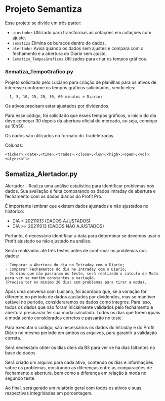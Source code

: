 # Projeto Semantiza

Esse projeto se divide em três parter:
- `ajustador` Utilizado para transformas as cotações em cotações com ajuste.
- `sematiza` Elimina os buracos dentro do dados.
- `alertador` Avisa quando os dados sem ajustes e compara com o fechamento e a abertura do Diario sem ajuste. 
- `Sematiza_TemposGraficos` Utilizados para criar os tempos gráficos.

### Sematiza_TempoGrafico.py

Projeto solicitado pelo Luciano para criação de planilhas para os ativos de interesse conforme
os tempos gráficos solicidados, sendo eles:

    - 1, 5, 10, 15, 20, 30, 60 minutos e Diario;

Os ativos precisam estar ajustados por dividendos. 

Para esse código, foi solicitado que esses tempos gráficos, o inicio do dia deve começar 30 depois da abertura oficial do mercado, ou seja, 
começar as 10h30.

Os dados são utilizados no formato do TradeIntraday.

Colunas:

    <ticker>;<date>;<time>;<trades>;<close>;<low>;<high>;<open>;<vol>;<qty>;<aft>


## Sematiza_Alertador.py

Alertador - Realiza uma análise estatística para identificar problemas nos dados. 
Sua avaliação é feita comparando os dados intraday de abertura e fechamento com 
os dados diários do Profit Pro.

É importante lembrar que existem dados ajustados e não ajustados no histórico:

- DIA < 20211013 (DADOS AJUSTADOS)
- DIA >= 20211013 (DADOS NÃO AJUSTADOS)

Portanto, é necessário identificar a data para determinar se devemos usar o Profit ajustado ou não ajustado na análise.

Serão realizados até três testes antes de confirmar os problemas nos dados:

    - Comparar a Abertura do dia no Intraday com o Diario;
    - Comparar Fechamentos do dia no Intraday com o Diario;
    - Os dias que não passaram no teste, será realizado o calculo da Moda para ver se mantém constantes a variação.
    (Precisa ter no mínimo 20 dias com problemas para tirar a moda).

Após uma conversa com Luciano, foi acordado que, se a variação for diferente no período de dados ajustados por dividendos, 
mas se mantiver estável no período, consideraremos os dados como íntegros. Para isso, todos os dados que não foram 
inicialmente validados pelo fechamento e abertura precisarão ter sua moda calculada. Todos os dias que forem iguais 
à moda serão considerados corretos e passarão no teste.

Para executar o código, são necessários os dados do Intraday e do Profit Diário no mesmo período em ambos os arquivos, 
para garantir a validação correta.

Será necessário obter os dias úteis da B3 para ver se há dias faltantes na base de dados.

Será criado um arquivo para cada ativo, contendo os dias e informações sobre os problemas, mostrando as diferenças 
entre as comparações de fechamento e abertura, bem como a diferença em relação à moda no segundo teste.

Ao final, será gerado um relatório geral com todos os ativos e suas respectivas integridades em porcentagem.
